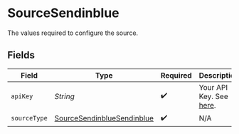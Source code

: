 # SourceSendinblue

The values required to configure the source.


## Fields

| Field                                                                                        | Type                                                                                         | Required                                                                                     | Description                                                                                  |
| -------------------------------------------------------------------------------------------- | -------------------------------------------------------------------------------------------- | -------------------------------------------------------------------------------------------- | -------------------------------------------------------------------------------------------- |
| `apiKey`                                                                                     | *String*                                                                                     | :heavy_check_mark:                                                                           | Your API Key. See <a href="https://developers.sendinblue.com/docs/getting-started">here</a>. |
| `sourceType`                                                                                 | [SourceSendinblueSendinblue](../../models/shared/SourceSendinblueSendinblue.md)              | :heavy_check_mark:                                                                           | N/A                                                                                          |